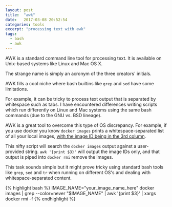 ```yaml
---
layout: post
title:  "awk"
date:   2017-03-08 20:52:54
categories: tools
excerpt: "processing text with awk"
tags:
  - bash
  - awk
---
```


AWK is a standard command line tool for processing text.  It is available on Unix-based systems like Linux and Mac OS X.

The strange name is simply an acronym of the three creators' initials.

AWK fills a cool niche where bash builtins like `grep` and `sed` have some limitations.

For example, it can be tricky to process text output that is separated by whitespace such as tabs.  I have encountered differences writing scripts which run differently on Linux and Mac systems using the same bash commands (due to the GNU vs. BSD lineage).

AWK is a great tool to overcome this type of OS discrepancy.  For example, if you use docker you know `docker images` prints a whitespace-separated list of all your local images, [with the image ID being in the 3rd column](https://docs.docker.com/engine/reference/commandline/images/#examples).

This nifty script will search the `docker images` output against a user-provided string.    `awk '{print $3}'` will output the image IDs only, and that output is piped into `docker rmi` remove the images.

This task sounds simple but it might prove tricky using standard bash tools like `grep`, `sed` and `tr` when running on different OS's and dealing with whitespace-separated content.

{% highlight bash %}
IMAGE_NAME="your_image_name_here"
docker images | grep --color=never "$IMAGE_NAME" | awk '{print $3}' | xargs docker rmi -f
{% endhighlight %}
